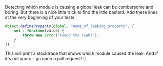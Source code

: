 Detecting which module is causing a global leak can be cumbersome and boring. But there is a nice little trick to find the little bastard. Add these lines at the very beginning of your tests:
```javascript
Object.defineProperty(global, "name_of_leaking_property", {
    set : function(value) {
        throw new Error("Found the leak!");
    }
})
```
This will print a stacktrace that shows which module caused the leak. And if it's not yours - go open a pull request! :)
